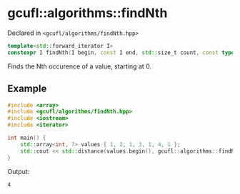 # gcufl::algorithms::findNth
Declared in `<gcufl/algorithms/findNth.hpp>`
```cpp
template<std::forward_iterator I>
constexpr I findNth(I begin, const I end, std::size_t count, const typename std::iterator_traits<I>::value_type& value, const std::function<bool(const typename std::iterator_traits<I>::value_type, const typename std::iterator_traits<I>::value_type)>& comparator = std::equal_to<const typename std::iterator_traits<I>::value_type>()) noexcept;
```
Finds the Nth occurence of a value, starting at 0.
## Example
```cpp
#include <array>
#include <gcufl/algorithms/findNth.hpp>
#include <iostream>
#include <iterator>

int main() {
	std::array<int, 7> values { 1, 2, 1, 3, 1, 4, 1 };
	std::cout << std::distance(values.begin(), gcufl::algorithms::findNth(values.begin(), values.end(), 2, 1)) << '\n';
}
```
Output:
```
4
```
